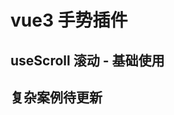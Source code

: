 # vue3 手势插件

## useScroll 滚动 - 基础使用

<preview path="@demo/useScroll/src/app.vue" title="useScroll" description="vue3 滚动，简单使用案例" />

## 复杂案例待更新
